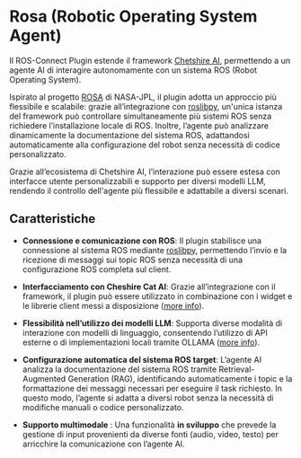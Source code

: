 # Rosa (Robotic Operating System Agent)

Il ROS-Connect Plugin estende il framework [Chetshire AI](https://cheshirecat.ai/), permettendo a un agente AI di interagire autonomamente con un sistema ROS (Robot Operating System).

Ispirato al progetto [ROSA](https://github.com/nasa-jpl/rosa) di NASA-JPL, il plugin adotta un approccio più flessibile e scalabile: grazie all’integrazione con [roslibpy](https://roslibpy.readthedocs.io/en/latest/), un'unica istanza del framework può controllare simultaneamente più sistemi ROS senza richiedere l’installazione locale di ROS. Inoltre, l’agente può analizzare dinamicamente la documentazione del sistema ROS, adattandosi automaticamente alla configurazione del robot senza necessità di codice personalizzato.

Grazie all’ecosistema di Chetshire AI, l’interazione può essere estesa con interfacce utente personalizzabili e supporto per diversi modelli LLM, rendendo il controllo dell'agente più flessibile e adattabile a diversi scenari.

## Caratteristiche

- **Connessione e comunicazione con ROS**: Il plugin stabilisce una connessione al sistema ROS mediante [roslibpy](https://roslibpy.readthedocs.io/en/latest/), permettendo l’invio e la ricezione di messaggi sui topic ROS senza necessità di una configurazione ROS completa sul client.

- **Interfacciamento con Cheshire Cat AI**: Grazie all’integrazione con il framework, il plugin può essere utilizzato in combinazione con i widget e le librerie client messi a disposizione ([more info](https://cheshire-cat-ai.github.io/docs/production/network/clients/)).

- **Flessibilità nell’utilizzo dei modelli LLM**: Supporta diverse modalità di interazione con modelli di linguaggio, consentendo l’utilizzo di API esterne o di implementazioni locali tramite OLLAMA ([more info](https://cheshire-cat-ai.github.io/docs/production/administrators/docker-compose/#cat-ollama)).

- **Configurazione automatica del sistema ROS target**:  L’agente AI analizza la documentazione del sistema ROS tramite Retrieval-Augmented Generation (RAG), identificando automaticamente i topic e la formattazione dei messaggi necessari per eseguire il task richiesto. In questo modo, l’agente si adatta a diversi robot senza la necessità di modifiche manuali o codice personalizzato.

- **Supporto multimodale** : Una funzionalità **in sviluppo** che prevede la gestione di input provenienti da diverse fonti (audio, video, testo) per arricchire la comunicazione con l’agente AI.

